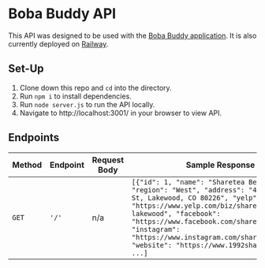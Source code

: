# Boba Buddy API

This API was designed to be used with the [Boba Buddy application](https://github.com/kpn678/boba-buddy). It is also currently deployed on [Railway](https://boba-buddy-api.up.railway.app/).

## Set-Up
1. Clone down this repo and `cd` into the directory.
2. Run `npm i` to install dependencies.
3. Run `node server.js` to run the API locally.
4. Navigate to http://localhost:3001/ in your browser to view API.

## Endpoints

| Method | Endpoint | Request Body | Sample Response |
--- | --- | --- | ---
`GET` | `'/'` | n/a | `[{"id": 1, "name": "Sharetea Belmar", "region": "West", "address": "424 S Teller St, Lakewood, CO 80226", "yelp": "https://www.yelp.com/biz/sharetea-lakewood-lakewood", "facebook": "https://www.facebook.com/shareteabelmar", "instagram": "https://www.instagram.com/shareteabelmar/", "website": "https://www.1992sharetea.com/"}, ...]`
